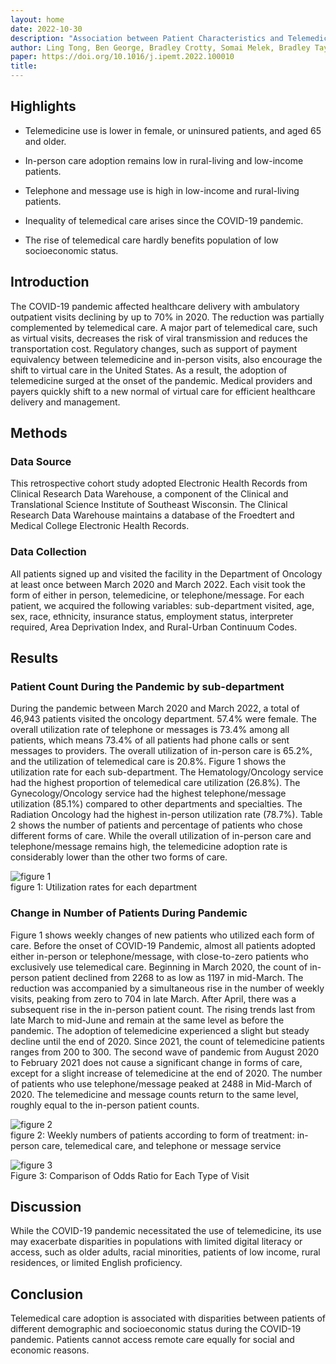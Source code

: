 ```yaml
---
layout: home
date: 2022-10-30
description: "Association between Patient Characteristics and Telemedicine, In-person, Telephone and message-based Care During the COVID-19 Pandemic"
author: Ling Tong, Ben George, Bradley Crotty, Somai Melek, Bradley Taylor, Kristen Osinski, Jake Luo
paper: https://doi.org/10.1016/j.ipemt.2022.100010
title: 
---
```


## Highlights
* Telemedicine use is lower in female, or uninsured patients, and aged 65 and older.

* In-person care adoption remains low in rural-living and low-income patients.

* Telephone and message use is high in low-income and rural-living patients.

* Inequality of telemedical care arises since the COVID-19 pandemic.

* The rise of telemedical care hardly benefits population of low socioeconomic status.

## Introduction
The COVID-19 pandemic affected healthcare delivery with ambulatory outpatient visits declining by up to 70% in 2020. The reduction was partially complemented by telemedical care. A major part of telemedical care, such as virtual visits, decreases the risk of viral transmission and reduces the transportation cost. Regulatory changes, such as support of payment equivalency between telemedicine and in-person visits, also encourage the shift to virtual care in the United States. As a result, the adoption of telemedicine surged at the onset of the pandemic. Medical providers and payers quickly shift to a new normal of virtual care for efficient healthcare delivery and management.

## Methods
### Data Source
This retrospective cohort study adopted Electronic Health Records from Clinical Research Data Warehouse, a component of the Clinical and Translational Science Institute of Southeast Wisconsin. The Clinical Research Data Warehouse maintains a database of the Froedtert and Medical College Electronic Health Records.

### Data Collection
All patients signed up and visited the facility in the Department of Oncology at least once between March 2020 and March 2022. Each visit took the form of either in person, telemedicine, or telephone/message. For each patient, we acquired the following variables: sub-department visited, age, sex, race, ethnicity, insurance status, employment status, interpreter required, Area Deprivation Index, and Rural-Urban Continuum Codes.

## Results
### Patient Count During the Pandemic by sub-department
During the pandemic between March 2020 and March 2022, a total of 46,943 patients visited the oncology department. 57.4% were female. The overall utilization rate of telephone or messages is 73.4% among all patients, which means 73.4% of all patients had phone calls or sent messages to providers. The overall utilization of in-person care is 65.2%, and the utilization of telemedical care is 20.8%. Figure 1 shows the utilization rate for each sub-department. The Hematology/Oncology service had the highest proportion of telemedical care utilization (26.8%). The Gynecology/Oncology service had the highest telephone/message utilization (85.1%) compared to other departments and specialties. The Radiation Oncology had the highest in-person utilization rate (78.7%). Table 2 shows the number of patients and percentage of patients who chose different forms of care. While the overall utilization of in-person care and telephone/message remains high, the telemedicine adoption rate is considerably lower than the other two forms of care.

![figure 1](https://ars.els-cdn.com/content/image/1-s2.0-S2667258822000073-gr1.jpg)  
figure 1: Utilization rates for each department

### Change in Number of Patients During Pandemic
Figure 1 shows weekly changes of new patients who utilized each form of care. Before the onset of COVID-19 Pandemic, almost all patients adopted either in-person or telephone/message, with close-to-zero patients who exclusively use telemedical care. Beginning in March 2020, the count of in-person patient declined from 2268 to as low as 1197 in mid-March. The reduction was accompanied by a simultaneous rise in the number of weekly visits, peaking from zero to 704 in late March. After April, there was a subsequent rise in the in-person patient count. The rising trends last from late March to mid-June and remain at the same level as before the pandemic. The adoption of telemedicine experienced a slight but steady decline until the end of 2020. Since 2021, the count of telemedicine patients ranges from 200 to 300. The second wave of pandemic from August 2020 to February 2021 does not cause a significant change in forms of care, except for a slight increase of telemedicine at the end of 2020. The number of patients who use telephone/message peaked at 2488 in Mid-March of 2020. The telemedicine and message counts return to the same level, roughly equal to the in-person patient counts.

![figure 2](https://ars.els-cdn.com/content/image/1-s2.0-S2667258822000073-gr2.jpg)  
figure 2: Weekly numbers of patients according to form of treatment: in-person care, telemedical care, and telephone or message service

![figure 3](https://ars.els-cdn.com/content/image/1-s2.0-S2667258822000073-gr3.jpg)  
Figure 3: Comparison of Odds Ratio for Each Type of Visit

## Discussion
While the COVID-19 pandemic necessitated the use of telemedicine, its use may exacerbate disparities in populations with limited digital literacy or access, such as older adults, racial minorities, patients of low income, rural residences, or limited English proficiency.

## Conclusion
Telemedical care adoption is associated with disparities between patients of different demographic and socioeconomic status during the COVID-19 pandemic. Patients cannot access remote care equally for social and economic reasons.
